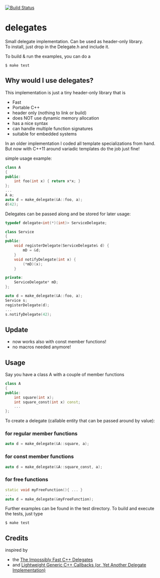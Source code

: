 [![Build Status](https://travis-ci.org/marcmo/delegates.svg?branch=master)](http://travis-ci.org/marcmo/delegates)

delegates
=========

Small delegate implementation. Can be used as header-only library.  
To install, just drop in the Delegate.h and include it.

To build & run the examples, you can do a

    $ make test

## Why would I use delegates?

This implementation is just a tiny header-only library that is

* Fast
* Portable C++
* header only (nothing to link or build)
* does NOT use dynamic memory allocation
* has a nice syntax
* can handle multiple function signatures
* suitable for embedded systems

In an older implementation I coded all template specializations from hand. But now with C++11 around variadic templates do the job just fine!

simple usage example:

```cpp
class A
{
public:
    int foo(int x) { return x*x; }
};
...
A a;
auto d = make_delegate(&A::foo, a);
d(42);
```

Delegates can be passed along and be stored for later usage:

```cpp
typedef delegate<int(*)(int)> ServiceDelegate;

class Service
{
public:
    void registerDelegate(ServiceDelegate& d) {
        mD = &d;
    }
    void notifyDelegate(int x) {
        (*mD)(x);
    }

private:
    ServiceDelegate* mD;
};

auto d = make_delegate(&A::foo, a);
Service s;
registerDelegate(d);
...
s.notifyDelegate(42);
```

## Update

* now works also with const member functions!
* no macros needed anymore!

## Usage

Say you have a class A with a couple of member functions

```cpp
class A
{
public:
    int square(int x);
    int square_const(int x) const;
    ...
};
```

To create a delegate (callable entity that can be passed around by value):

### for regular member functions

```cpp
auto d = make_delegate(&A::square, a);
```

### for const member functions

```cpp
auto d = make_delegate(&A::square_const, a);
```

### for free functions

```cpp
static void myFreeFunction(){ ... }
...
auto d = make_delegate(&myFreeFunction);
```

Further examples can be found in the test directory. To build and execute the tests, just type

    $ make test

## Credits

inspired by

* the [The Impossibly Fast C++ Delegates](http://www.codeproject.com/Articles/11015/The-Impossibly-Fast-C-Delegates)
* and [Lightweight Generic C++ Callbacks (or, Yet Another Delegate Implementation)](http://www.codeproject.com/Articles/136799/Lightweight-Generic-C-Callbacks-or-Yet-Another-Del)

